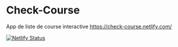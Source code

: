 # Check-Course
App de liste de course interactive
https://check-course.netlify.com/

[![Netlify Status](https://api.netlify.com/api/v1/badges/caaf0492-045f-49f4-8ba5-9a5f17fd8a84/deploy-status)](https://app.netlify.com/sites/check-course/deploys)
